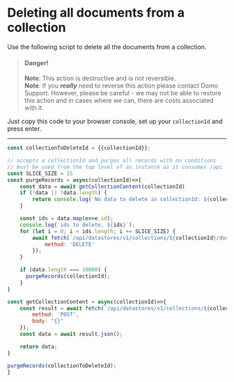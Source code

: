 

# Deleting all documents from a collection

Use the following script to delete all the documents from a collection.

<!-- theme: warning -->
> #### Danger!
> **Note**: This action is destructive and is not reversible.<br/>
> **Note**: If you ***really*** need to reverse this action please contact Domo Support. However, please be careful - we may not be able to restore this action and in cases where we can, there are costs associated with it.

Just copy this code to your browser console, set up your `collectionId` and press enter.

---
```js
const collectionToDeleteId = {{collectionId}};

// accepts a collectionId and purges all records with no conditions
// must be used from the top level of an instance as it consumes /api
const SLICE_SIZE = 15
const purgeRecords = async(collectionId)=>{
    const data = await getCollectionContent(collectionId)
    if (!data || !data.length) {
        return console.log(`No data to delete in collectionId: ${collectionId}`)
    }

    const ids = data.map(e=>e.id);
    console.log(`ids to delete, ${ids}`);
    for (let i = 0; i < ids.length; i += SLICE_SIZE) {
        await fetch(`/api/datastores/v1/collections/${collectionId}/documents/bulk?ids=${ids.slice(i, i + SLICE_SIZE)}`, {
            method: 'DELETE'
        });
    }

    if (data.length === 10000) { 
      purgeRecords(collectionId);
    }
}

const getCollectionContent = async(collectionId)=>{
    const result = await fetch(`/api/datastores/v1/collections/${collectionId}/documents/query`, {
        method: 'POST',
        body: "{}"
    });
    const data = await result.json();

    return data;
}

purgeRecords(collectionToDeleteId);
}
```

